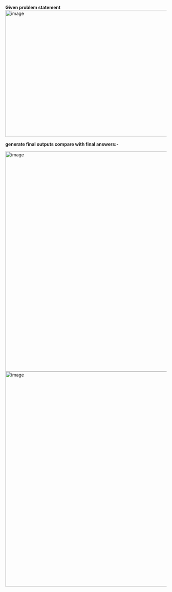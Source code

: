 **Given problem statement**
<img width="1386" height="396" alt="image" src="https://github.com/user-attachments/assets/00572173-29f3-453d-820b-8507961dbc49" />

**generate final outputs compare  with final answers:-**


<img width="795" height="687" alt="image" src="https://github.com/user-attachments/assets/7f077d7e-2fed-4b79-a2f2-cc4252bf1fd9" />
                                          

<img width="802" height="672" alt="image" src="https://github.com/user-attachments/assets/f698d211-7bd0-47a7-b81e-5a9addab36ea" />


